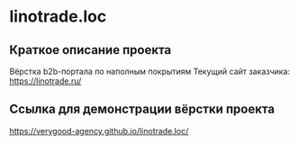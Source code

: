 # linotrade.loc

## Краткое описание проекта

 Вёрстка b2b-портала по наполным покрытиям
 Текущий сайт заказчика: https://linotrade.ru/

## Ссылка для демонстрации вёрстки проекта

https://verygood-agency.github.io/linotrade.loc/
